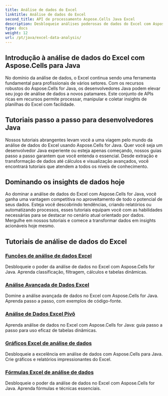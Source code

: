 ```yaml
---
title: Análise de dados do Excel
linktitle: Análise de dados do Excel
second_title: API de processamento Aspose.Cells Java Excel
description: Desbloqueie análises poderosas de dados do Excel com Aspose.Cells for Java. Explore tutoriais passo a passo para desenvolvedores Java. Insights de dados mestres hoje.
type: docs
weight: 12
url: /pt/java/excel-data-analysis/
---
```


## Introdução à análise de dados do Excel com Aspose.Cells para Java

No domínio da análise de dados, o Excel continua sendo uma ferramenta fundamental para profissionais de vários setores. Com os recursos robustos do Aspose.Cells for Java, os desenvolvedores Java podem elevar seu jogo de análise de dados a novos patamares. Este conjunto de APIs ricas em recursos permite processar, manipular e coletar insights de planilhas do Excel com facilidade.

## Tutoriais passo a passo para desenvolvedores Java

Nossos tutoriais abrangentes levam você a uma viagem pelo mundo da análise de dados do Excel usando Aspose.Cells for Java. Quer você seja um desenvolvedor Java experiente ou esteja apenas começando, nossos guias passo a passo garantem que você entenda o essencial. Desde extração e transformação de dados até cálculos e visualização avançados, você encontrará tutoriais que atendem a todos os níveis de conhecimento.

## Dominando os insights de dados hoje

Ao dominar a análise de dados do Excel com Aspose.Cells for Java, você ganha uma vantagem competitiva no aproveitamento de todo o potencial de seus dados. Esteja você descobrindo tendências, criando relatórios ou automatizando processos, esses tutoriais equipam você com as habilidades necessárias para se destacar no cenário atual orientado por dados. Mergulhe em nossos tutoriais e comece a transformar dados em insights acionáveis hoje mesmo.

## Tutoriais de análise de dados do Excel
### [Funções de análise de dados Excel](./data-analysis-functions-excel/)
Desbloqueie o poder da análise de dados no Excel com Aspose.Cells for Java. Aprenda classificação, filtragem, cálculos e tabelas dinâmicas.
### [Análise Avançada de Dados Excel](./advanced-data-analysis-excel/)
Domine a análise avançada de dados no Excel com Aspose.Cells for Java. Aprenda passo a passo, com exemplos de código-fonte.
### [Análise de Dados Excel Pivô](./data-analysis-excel-pivot/)
Aprenda análise de dados no Excel com Aspose.Cells for Java: guia passo a passo para uso eficaz de tabelas dinâmicas.
### [Gráficos Excel de análise de dados](./data-analysis-excel-charts/)
Desbloqueie a excelência em análise de dados com Aspose.Cells para Java. Crie gráficos e relatórios impressionantes do Excel.
### [Fórmulas Excel de análise de dados](./data-analysis-excel-formulas/)
Desbloqueie o poder da análise de dados no Excel com Aspose.Cells for Java. Aprenda fórmulas e técnicas essenciais.